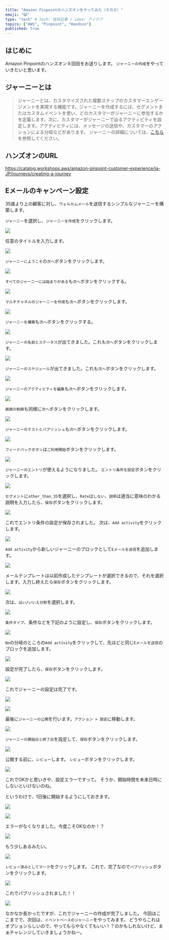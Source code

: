 ```yaml
---
title: "Amazon Pinpointのハンズオンをやってみた（その８）"
emoji: "😺"
type: "tech" # tech: 技術記事 / idea: アイデア
topics: ["AWS", "Pinpoint", "Handson"]
published: true
---
```


## はじめに

Amazon Pinpointのハンズオン８回目をお送りします。
`ジャーニーの作成`をやっていきたいと思います。

## ジャーニーとは
> ジャーニーとは、カスタマイズされた複数ステップのカスタマーエンゲージメントを実現する機能です。ジャーニーを作成するには、セグメントまたはカスタムイベントを使い、どのカスタマーがジャーニーに参加するかを定義します。次に、カスタマーがジャーニーで辿るアクティビティを設定します。アクティビティには、メッセージの送信や、カスタマーのアクションによる分岐などがあります。
> ジャーニーの詳細については、[こちら](https://docs.aws.amazon.com/pinpoint/latest/userguide/journeys.html) を参照してください。

## ハンズオンのURL
https://catalog.workshops.aws/amazon-pinpoint-customer-experience/ja-JP/journeys/creating-a-journey

## Eメールのキャンペーン設定

35歳より上の顧客に対し、`ウェルカムメール`を送信するシンプルなジャーニーを構築します。

`ジャーニー`を選択し、`ジャーニーを作成`をクリックします。

![](/images/aws-pinpoint-handson-08/2023-08-17-19-58-09.png)

任意のタイトルを入力します。

![](/images/aws-pinpoint-handson-08/2023-08-17-20-04-03.png)

`ジャーニーにようこそ`の`次へ`ボタンをクリックします。

![](/images/aws-pinpoint-handson-08/2023-08-17-20-05-53.png)


`すべてのジャーニーには始まりがある`も`次へ`ボタンをクリックする。

![](/images/aws-pinpoint-handson-08/2023-08-17-20-07-21.png)

`マルチチャネルのジャーニーを作成`も`次へ`ボタンをクリックします。

![](/images/aws-pinpoint-handson-08/2023-08-17-20-09-49.png)

`ジャーニーを構築`も`次へ`ボタンをクリックする。

![](/images/aws-pinpoint-handson-08/2023-08-17-20-08-35.png)

`ジャーニーの名前とステータス`が出てきました。これも`次へ`ボタンをクリックします。

![](/images/aws-pinpoint-handson-08/2023-08-17-20-11-38.png)

`ジャーニーのスケジュール`が出てきました。これも`次へ`ボタンをクリックします。

![](/images/aws-pinpoint-handson-08/2023-08-17-20-12-55.png)


`ジャーニーのアクティビティを編集`も`次へ`ボタンをクリックします。

![](/images/aws-pinpoint-handson-08/2023-08-17-20-15-21.png)

`画面の制御`も同様に`次へ`ボタンをクリックします。


![](/images/aws-pinpoint-handson-08/2023-08-17-20-13-49.png)

`ジャーニーのテストとパブリッシュ`も`次へ`ボタンをクリックします。


![](/images/aws-pinpoint-handson-08/2023-08-17-20-16-31.png)


`フィードバックボタン`は`ご利用開始`ボタンをクリックします。

![](/images/aws-pinpoint-handson-08/2023-08-17-20-17-44.png)

`ジャーニーのエントリ`が使えるようになりました。
`エントリ条件を設定`ボタンをクリックします。

![](/images/aws-pinpoint-handson-08/2023-08-17-20-19-28.png)

`セグメント`に`other_than_35`を選択し、`Rate`は`しない`、`説明`は適当に意味のわかる説明を入力したら、`保存`ボタンをクリックします。

![](/images/aws-pinpoint-handson-08/2023-08-17-20-21-36.png)


これでエントリ条件の設定が保存されました。
次は、`Add activity`をクリックします。

![](/images/aws-pinpoint-handson-08/2023-08-17-20-25-23.png)

`Add activity`から新しいジャーニーのブロックとして`Eメールを送信`を追加します。

![](/images/aws-pinpoint-handson-08/2023-08-17-20-29-15.png)


メールテンプレートは以前作成したテンプレートが選択できるので、それを選択します。入力し終えたら`保存`ボタンをクリックします。

![](/images/aws-pinpoint-handson-08/2023-08-17-20-30-22.png)

次は、`はい/いいえ分割`を選択します。

![](/images/aws-pinpoint-handson-08/2023-08-17-20-32-38.png)

`条件タイプ`、条件などを下記のように設定し、`保存`ボタンをクリックします。

![](/images/aws-pinpoint-handson-08/2023-08-17-20-34-25.png)


`No`の分岐のところの`Add activity`をクリックして、先ほどと同じ`Eメールを送信`のブロックを追加します。

![](/images/aws-pinpoint-handson-08/2023-08-17-20-35-38.png)

設定が完了したら、`保存`ボタンをクリックします。

![](/images/aws-pinpoint-handson-08/2023-08-17-20-37-23.png)


これでジャーニーの設定は完了です。

![](/images/aws-pinpoint-handson-08/2023-08-17-20-39-50.png)

![](/images/aws-pinpoint-handson-08/2023-08-17-20-40-03.png)

最後に`ジャーニーの公開`を行います。`アクション > 設定`に移動します。

![](/images/aws-pinpoint-handson-08/2023-08-17-20-40-54.png)

`ジャーニーの開始日と終了日`を設定して、`保存`ボタンをクリックします。

![](/images/aws-pinpoint-handson-08/2023-08-17-20-43-06.png)

公開する前に、`レビュー`します。
`レビュー`ボタンをクリックします。

![](/images/aws-pinpoint-handson-08/2023-08-17-20-44-28.png)


これでOKかと思いきや、設定エラーですって。
そうか、開始時間を未来日時にしないといけないのね。

というわけで、1日後に開始するようにしておきます。

![](/images/aws-pinpoint-handson-08/2023-08-17-20-46-41.png)

![](/images/aws-pinpoint-handson-08/2023-08-17-20-45-40.png)

エラーがなくなりました。今度こそOKなのか！？

![](/images/aws-pinpoint-handson-08/2023-08-17-20-47-19.png)

もう少しあるみたい。


![](/images/aws-pinpoint-handson-08/2023-08-17-20-48-12.png)

`レビュー済みとしてマーク`をクリックします。
これで、完了なので`パブリッシュ`ボタンをクリックします。

![](/images/aws-pinpoint-handson-08/2023-08-17-20-55-04.png)

これでパブリッシュされました！！

![](/images/aws-pinpoint-handson-08/2023-08-17-20-57-21.png)


なかなか長かったですが、これでジャーニーの作成が完了しました。
今回はここまでで、次回は、`イベントベースのジャーニー`をやってみます。
どうやらこれはオプションらしいので、やってもらやなくてもいい！？のかもしれないけど、まぁチャレンジしていきましょうかねー。
